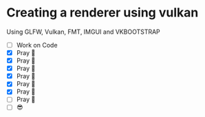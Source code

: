 # Creating a renderer using vulkan

Using GLFW, Vulkan, FMT, IMGUI and VKBOOTSTRAP

- [ ] Work on Code
- [x] Pray 🙏
- [x] Pray 🙏
- [x] Pray 🙏
- [x] Pray 🙏
- [x] Pray 🙏
- [x] Pray 🙏
- [ ] Pray 🙏
- [ ] 😎
